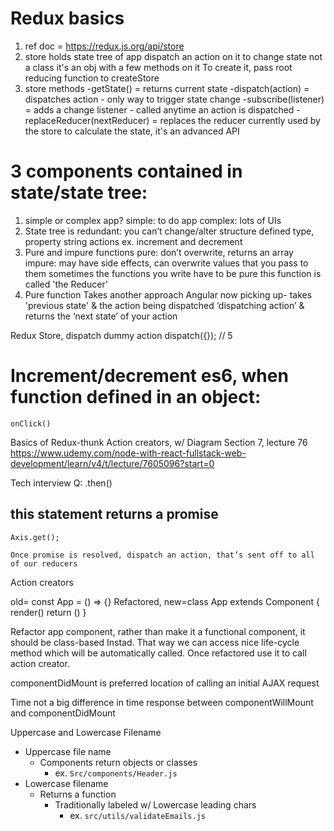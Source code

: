 # Redux basics

1. ref doc = https://redux.js.org/api/store
2. store
   holds state tree of app
   dispatch an action on it to change state
   not a class
   it's an obj with a few methods on it
   To create it, pass root reducing function to createStore
3. store methods
   -getState() = returns current state
   -dispatch(action) = dispatches action - only way to trigger state change
   -subscribe(listener) = adds a change listener - called anytime an action is dispatched
   -replaceReducer(nextReducer) = replaces the reducer currently used by the store to
   calculate the state, it's an advanced API

# 3 components contained in state/state tree:

1. simple or complex app?
   simple: to do app
   complex: lots of UIs
2. State tree is redundant: you can’t change/alter
   structure defined type, property string
   actions ex. increment and decrement
3. Pure and impure functions
   pure: don’t overwrite, returns an array
   impure: may have side effects, can overwrite values that you pass to them
   sometimes the functions you write have to be pure
   this function is called 'the Reducer'
4. Pure function
   Takes another approach
   Angular now picking up- takes 'previous state' & the action being dispatched
   ‘dispatching action’ & returns the ‘next state’ of your action

Redux Store, dispatch dummy action
dispatch({}); // 5

# Increment/decrement es6, when function defined in an object:

`onClick()`

Basics of Redux-thunk
Action creators, w/ Diagram
Section 7, lecture 76
https://www.udemy.com/node-with-react-fullstack-web-development/learn/v4/t/lecture/7605096?start=0

Tech interview Q:
.then()

## this statement returns a promise

    Axis.get();

    Once promise is resolved, dispatch an action, that’s sent off to all of our reducers

Action creators

old= const App = () => {}
Refactored, new=class App extends Component { render() return () }

Refactor app component, rather than make it a functional component, it should be class-based
Instad. That way we can access nice life-cycle method which will be automatically called. Once refactored use it to call action creator.

componentDidMount is preferred location of calling an initial AJAX request

Time not a big difference in time response between componentWillMount and componentDidMount

Uppercase and Lowercase Filename

- Uppercase file name
  - Components return objects or classes
    - ex. `Src/components/Header.js`
- Lowercase filename
  - Returns a function
    - Traditionally labeled w/ Lowercase leading chars
      - ex. `src/utils/validateEmails.js`
